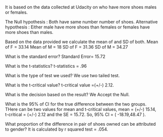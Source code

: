 It is based on the data collected at Udacity on who have more shoes males or females.

The Null hypothesis : Both have same number number of shoes.
Alternative hypothesis : Either male have more shoes than females or females have more shoes than males.

Based on the data provided we calculate the mean of and SD of both.
Mean of F = 33.14       Mean of M = 18
SD of F = 31.36         SD of M = 34.27

What is the standard error?
Standard Error= 15.72

What is the t-statistics?
t-statistics = .96

What is the type of test we used?
We use two tailed test.

What is the t-critical value?
t-critical value =(+/-) 2.12.

What is the decision based on the result?
We Accept the Null.

What is the 95% of CI for the true difference between the two groups.
THere can be two values for mean and t-critical values, mean = (+/-) 15.14, t-critical = (+/-) 2.12 and the SE = 15.72.
So, 95% CI = ( -18.19,48.47 ).

What proportion of the difference in pair of shoes owned can be attributed to gender?
It is calculated by r squared test = .054.